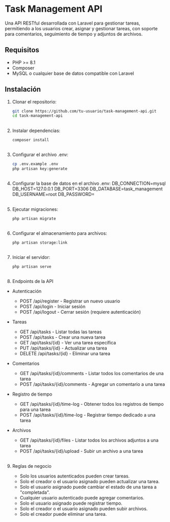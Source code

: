 # Task Management API

Una API RESTful desarrollada con Laravel para gestionar tareas, permitiendo a los usuarios crear, asignar y gestionar tareas, con soporte para comentarios, seguimiento de tiempo y adjuntos de archivos.

## Requisitos

- PHP >= 8.1
- Composer
- MySQL o cualquier base de datos compatible con Laravel

## Instalación

1. Clonar el repositorio:
   ```bash
   git clone https://github.com/tu-usuario/task-management-api.git
   cd task-management-api

##

2. Instalar dependencias:
    ```bash
    composer install
    ```

##

3. Configurar el archivo .env:
    ```bash
    cp .env.example .env
    php artisan key:generate
    ```

##

4. Configurar la base de datos en el archivo .env:
DB_CONNECTION=mysql
DB_HOST=127.0.0.1
DB_PORT=3306
DB_DATABASE=task_management
DB_USERNAME=root
DB_PASSWORD=

##

5. Ejecutar migraciones:
    ```bash
    php artisan migrate 
    ```

##

6. Configurar el almacenamiento para archivos:
    ```bash
    php artisan storage:link
    ```

##

7. Iniciar el servidor:
    ```bash
    php artisan serve
    ```

##

8. Endpoints de la API
* Autenticación

    - POST /api/register - Registrar un nuevo usuario
    - POST /api/login - Iniciar sesión
    - POST /api/logout - Cerrar sesión (requiere autenticación)

* Tareas
    - GET /api/tasks - Listar todas las tareas
    - POST /api/tasks - Crear una nueva tarea
    - GET /api/tasks/{id} - Ver una tarea específica
    - PUT /api/tasks/{id} - Actualizar una tarea
    - DELETE /api/tasks/{id} - Eliminar una tarea

* Comentarios

    - GET /api/tasks/{id}/comments - Listar todos los comentarios de una tarea
    - POST /api/tasks/{id}/comments - Agregar un comentario a una tarea

* Registro de tiempo

    - GET /api/tasks/{id}/time-log - Obtener todos los registros de tiempo para una tarea
    - POST /api/tasks/{id}/time-log - Registrar tiempo dedicado a una tarea

* Archivos

    - GET /api/tasks/{id}/files - Listar todos los archivos adjuntos a una tarea
    - POST /api/tasks/{id}/upload - Subir un archivo a una tarea

##

9. Reglas de negocio

    - Solo los usuarios autenticados pueden crear tareas.
    - Solo el creador o el usuario asignado pueden actualizar una tarea.
    - Solo el usuario asignado puede cambiar el estado de una tarea a "completada".
    - Cualquier usuario autenticado puede agregar comentarios.
    - Solo el usuario asignado puede registrar tiempo.
    - Solo el creador o el usuario asignado pueden subir archivos.
    - Solo el creador puede eliminar una tarea.